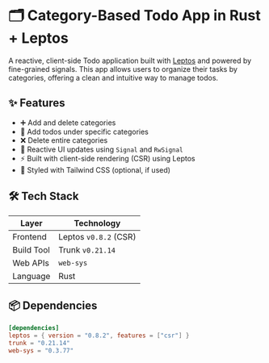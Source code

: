 # 🗂️ Category-Based Todo App in Rust + Leptos

A reactive, client-side Todo application built with [Leptos](https://leptos.dev/) and powered by fine-grained signals. This app allows users to organize their tasks by categories, offering a clean and intuitive way to manage todos.

## ✨ Features

- ➕ Add and delete categories
- 📝 Add todos under specific categories
- ❌ Delete entire categories
- 🔁 Reactive UI updates using `Signal` and `RwSignal`
- ⚡ Built with client-side rendering (CSR) using Leptos
- 🎨 Styled with Tailwind CSS (optional, if used)

## 🛠️ Tech Stack

| Layer        | Technology            |
|--------------|------------------------|
| Frontend     | Leptos `v0.8.2` (CSR)  |
| Build Tool   | Trunk `v0.21.14`       |
| Web APIs     | `web-sys`              |
| Language     | Rust                   |

## 📦 Dependencies

```toml
[dependencies]
leptos = { version = "0.8.2", features = ["csr"] }
trunk = "0.21.14"
web-sys = "0.3.77"
